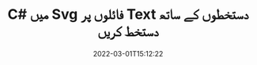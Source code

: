 ---
############################# Static ############################
layout: "auto-gen-signature"
date: 2022-03-01T15:12:22
draft: false
operation: Sign
signaturetype: Text
fileformat: Svg
productName: .NET
lang: ur
productCode: net
otherformats: pdf doc docx docm dot dotm dotx odt ott rtf xls xlsx xlsm xlsb csv ods ots xltx xltm ppt pptx pps ppsx odp otp potx potm pptm ppsm png jpg bmp gif tiff svg webp wmf
breadcrumb: Put Text signature on Svg for C#

############################# Head ############################
head_title: "C# کے ساتھ Svg فائل میں ٹیکسٹ الیکٹرانک دستخط بنائیں"
head_description: "کوڈ کی چند سطروں کا استعمال کرتے ہوئے .NET کے لیے Svg فائل پر Text eSignature ڈالیں۔ درجنوں فائل فارمیٹس پر دستخط کرنے کے لیے GroupDocs Document Signature API کا استعمال کریں۔"

############################# Header ############################
title: "C# میں Svg فائلوں پر Text دستخطوں کے ساتھ دستخط کریں"
description: ".NET کوڈ کی چند سطروں کے ساتھ Text دستخط کیسے شامل کریں"
bg_image: "https://cms.admin.containerize.com/templates/aspose/App_Themes/V3/images/bg/header1.png"
bg_overlay: false
button:
    enable: true

############################# SubMenu ############################
submenu:
    enable: true

    left:
        img_alt: "GroupDocs.Signature for .NET"
        image: "https://cms.admin.containerize.com/templates/groupdocs/images/product-logos/90x90-noborder/groupdocs-signature-net.png"
        product: "GroupDocs.Signature"
        platform: ".NET"



############################# About ############################
about:
    enable: true
    title: "GroupDocs.Signature for .NET API کے بارے میں"
    content: |
        [GroupDocs.Signature for .NET](https://products.groupdocs.com/signature/net/) ڈیجیٹل دستاویزات کے ای سائننگ کے لیے ایک مقبول API ہے۔ دستخط جیسے متن، تصاویر، ڈیجیٹل سرٹیفکیٹ، بارکوڈ، کیو آر کوڈ، ڈاک ٹکٹ یا میٹا ڈیٹا دستیاب ہیں۔ دستخط PDFs، MS Word دستاویزات، MS Excel ورک بک، MS پاورپوائنٹ پریزنٹیشنز، Adobe Photoshop فائلوں اور مختلف امیج فارمیٹس پر رکھے جا سکتے ہیں۔ صارفین اپنے دستاویز پر دستخط کر سکتے ہیں اور ان دستاویزات پر رکھے گئے ای دستخطوں کو اپ ڈیٹ، تلاش، تصدیق، حذف یا پیش نظارہ کر سکتے ہیں۔ مزید یہ کہ دستخطوں کی تخصیص کے لیے بہت ساری صلاحیتیں فراہم کی گئی ہیں۔
    

############################# Steps ############################
steps:
    enable: true
    title_left: "C# میں Text کے ساتھ Svg پر دستخط کرنے کے مراحل"
    content_left: |
        [GroupDocs.Signature for .NET](https://products.groupdocs.com/signature/net/) جلد اور آسانی سے Text دستخطوں کے ساتھ Svg دستاویزات پر دستخط کرنے کی صلاحیت فراہم کرتا ہے۔
        
        * دستخط کلاس کی ایک مثال بنائیں جو کہ Svg فائل کو پاتھ یا میموری اسٹریم کے طور پر دستخط کرنے کے لیے فراہم کرتی ہے۔
        * SignOptions کلاس کو فوری بنائیں اور تمام مطلوبہ ڈیٹا سیٹ کریں۔
        * Signature.Sign() طریقہ پاس کرنے کے آؤٹ پٹ Svg فائل یا میموری اسٹریم کو استعمال کریں

    title_right: " سسٹم کے تقاضے"
    content_right: |
        GroupDocs.Signature for .NET تمام بڑے پلیٹ فارمز اور آپریٹنگ سسٹمز پر تعاون یافتہ ہیں۔ ذیل کے کوڈ پر عمل کرنے سے پہلے، براہ کرم یقینی بنائیں کہ آپ کے سسٹم پر درج ذیل شرائط انسٹال ہیں۔

        * آپریٹنگ سسٹم: مائیکروسافٹ ونڈوز، لینکس، میک او ایس
        * ترقی کے ماحول: Microsoft Visual Studio, Xamarin, MonoDevelop
        * Frameworks: .NET Framework, .NET Standard, .NET Core, Mono
        * تازہ ترین GroupDocs.Signature for .NET حاصل کریں [Nuget](https://www.nuget.org/packages/groupdocs.signature) سے
         
    code: |
        ```csharp    
                
        // Set up input Svg file
        string filePath = "input.svg";
        // Set up output file
        string outputFilePath = "output.svg";

        // Instantiate Signature for input file
        using (GroupDocs.Signature.Signature signature = new GroupDocs.Signature.Signature(filePath))
        {
                //Provide sign options
                TextSignOptions options = new TextSignOptions("John Smith")
                {
                    // set signature position
                    Left = 50,
                    Top = 200,
                };

                // sign Svg document
                SignResult result = signature.Sign(outputFilePath, options);
        }

        ```

############################# Demos ############################
demos:
    enable: true
    title: "Text لائیو ڈیمو کے ساتھ Svg دستاویزات پر دستخط کرنا"
    content: |
       [GroupDocs.Signature App](https://products.groupdocs.app/signature/family) ویب سائٹ پر جا کر ابھی مختلف دستخطوں کے ساتھ Svg فائل پر دستخط کریں۔ مفت آن لائن ڈیمو آپ کا منتظر ہے۔          

############################# More Formats ############################
more_formats:
    enable: true
    title: "C# کے لیے دیگر تعاون یافتہ Text دستخط"
    content: |
        "آپ دستخط کی دیگر اقسام کے ساتھ بھی Svg پر دستخط کر سکتے ہیں۔ براہ کرم نیچے دی گئی فہرست دیکھیں۔"
    format: 
       
       
back_to_top:
    enable: true
---